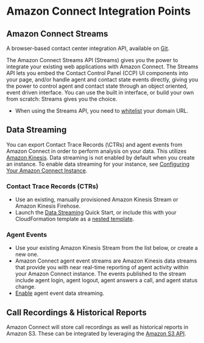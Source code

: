 # Amazon Connect Integration Points<a name="integrationpoints"></a>

## Amazon Connect Streams<a name="streams"></a>
A browser-based contact center integration API, available on [Git](https://github.com/aws/amazon-connect-streams)\. 

The Amazon Connect Streams API \(Streams\) gives you the power to integrate your existing web applications with Amazon Connect\. The Streams API lets you embed the Contact Control Panel \(CCP\) UI components into your page, and\/or handle agent and contact state events directly, giving you the power to control agent and contact state through an object oriented, event driven interface\. You can use the built in interface, or build your own from scratch: Streams gives you the choice\.
+ When using the Streams API, you need to [whitelist](https://github.com/awsdocs/amazon-connect-admin-guide/blob/master/doc_source/amazon-connect-instance.md#app-integration) your domain URL\.

## Data Streaming<a name="datastreaming"></a>
You can export Contact Trace Records (\CTRs\) and agent events from Amazon Connect in order to perform analysis on your data\. This utilizes [Amazon Kinesis](https://aws.amazon.com/documentation/kinesis/)\. Data streaming is not enabled by default when you create an instance. To enable data streaming for your instance, see [Configuring Your Amazon Connect Instance](https://github.com/awsdocs/amazon-connect-admin-guide/blob/master/doc_source/amazon-connect-instance.md#dataexporting).

### Contact Trace Records \(CTRs\)<a name="ctr"></a>
+ Use an existing, manually provisioned Amazon Kinesis Stream or Amazon Kinesis Firehose\.
+ Launch the [Data Streaming](https://aws.amazon.com/quickstart/connect/data-streaming/) Quick Start, or include this with your CloudFormation template as a [nested template](cloudformation.md#topics)\.

### Agent Events<a name="agentevents"></a>
+ Use your existing Amazon Kinesis Stream from the list below, or create a new one\.
+ Amazon Connect agent event streams are Amazon Kinesis data streams that provide you with near real-time reporting of agent activity within your Amazon Connect instance\. The events published to the stream include agent login, agent logout, agent answers a call, and agent status change\.
+ [Enable](https://github.com/awsdocs/amazon-connect-user-guide/blob/master/doc_source/agent-event-streams.md) agent event data streaming\.

## Call Recordings & Historical Reports<a name="s3sdk"></a>
Amazon Connect will store call recordings as well as historical reports in Amazon S3. These can be integrated by leveraging the [Amazon S3 API](https://docs.aws.amazon.com/AmazonS3/latest/API/Welcome.html)\.
